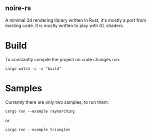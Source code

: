noire-rs
--------

A minimal 3d rendering library written in Rust, it's mostly a port from existing code. It is mostly written to play with GL shaders.

# Build

To constantly compile the project on code changes run:

```shell
cargo watch -c -x "build"
```


# Samples

Currently there are only two samples, to run them:

```shell
cargo run --example raymarching
```

or

```shell
cargo run --example triangles
```
